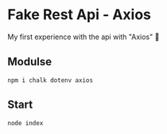 # Fake Rest Api - Axios
My first experience with the api with "Axios" 🔵
## Modulse
``` npm i chalk dotenv axios ```
## Start
```
node index
```
